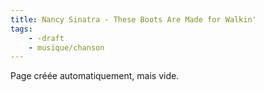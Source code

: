 ```yaml
---
title: Nancy Sinatra - These Boots Are Made for Walkin'
tags:
    - -draft
    - musique/chanson
---
```


Page créée automatiquement, mais vide.

